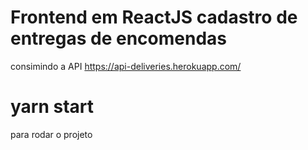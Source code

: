 # Frontend em ReactJS cadastro de entregas de encomendas
consimindo a API https://api-deliveries.herokuapp.com/

# yarn start
para rodar o projeto
